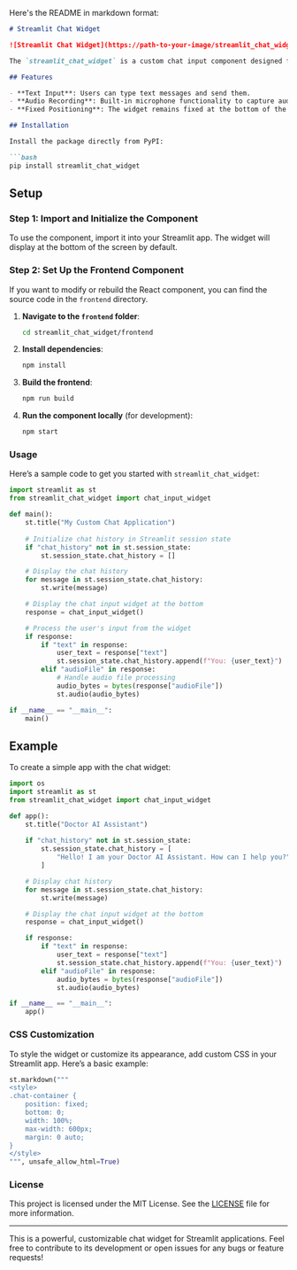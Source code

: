 Here's the README in markdown format:

```markdown
# Streamlit Chat Widget

![Streamlit Chat Widget](https://path-to-your-image/streamlit_chat_widget.png)

The `streamlit_chat_widget` is a custom chat input component designed for Streamlit applications, allowing users to send text and audio messages seamlessly. This widget can be integrated into Streamlit apps, making it ideal for building conversational AI interfaces, voice assistants, or any chat-based applications.

## Features

- **Text Input**: Users can type text messages and send them.
- **Audio Recording**: Built-in microphone functionality to capture audio messages.
- **Fixed Positioning**: The widget remains fixed at the bottom of the Streamlit app, similar to Streamlit's `st.chat_input`.

## Installation

Install the package directly from PyPI:

```bash
pip install streamlit_chat_widget
```

## Setup

### Step 1: Import and Initialize the Component

To use the component, import it into your Streamlit app. The widget will display at the bottom of the screen by default.

### Step 2: Set Up the Frontend Component

If you want to modify or rebuild the React component, you can find the source code in the `frontend` directory.

1. **Navigate to the `frontend` folder**:
   ```bash
   cd streamlit_chat_widget/frontend
   ```
2. **Install dependencies**:
   ```bash
   npm install
   ```
3. **Build the frontend**:
   ```bash
   npm run build
   ```
4. **Run the component locally** (for development):
   ```bash
   npm start
   ```

### Usage

Here’s a sample code to get you started with `streamlit_chat_widget`:

```python
import streamlit as st
from streamlit_chat_widget import chat_input_widget

def main():
    st.title("My Custom Chat Application")
    
    # Initialize chat history in Streamlit session state
    if "chat_history" not in st.session_state:
        st.session_state.chat_history = []

    # Display the chat history
    for message in st.session_state.chat_history:
        st.write(message)

    # Display the chat input widget at the bottom
    response = chat_input_widget()

    # Process the user's input from the widget
    if response:
        if "text" in response:
            user_text = response["text"]
            st.session_state.chat_history.append(f"You: {user_text}")
        elif "audioFile" in response:
            # Handle audio file processing
            audio_bytes = bytes(response["audioFile"])
            st.audio(audio_bytes)

if __name__ == "__main__":
    main()
```

## Example

To create a simple app with the chat widget:

```python
import os
import streamlit as st
from streamlit_chat_widget import chat_input_widget

def app():
    st.title("Doctor AI Assistant")
    
    if "chat_history" not in st.session_state:
        st.session_state.chat_history = [
            "Hello! I am your Doctor AI Assistant. How can I help you?"
        ]

    # Display chat history
    for message in st.session_state.chat_history:
        st.write(message)

    # Display the chat input widget at the bottom
    response = chat_input_widget()

    if response:
        if "text" in response:
            user_text = response["text"]
            st.session_state.chat_history.append(f"You: {user_text}")
        elif "audioFile" in response:
            audio_bytes = bytes(response["audioFile"])
            st.audio(audio_bytes)

if __name__ == "__main__":
    app()
```

### CSS Customization

To style the widget or customize its appearance, add custom CSS in your Streamlit app. Here’s a basic example:

```python
st.markdown("""
<style>
.chat-container {
    position: fixed;
    bottom: 0;
    width: 100%;
    max-width: 600px;
    margin: 0 auto;
}
</style>
""", unsafe_allow_html=True)
```

### License

This project is licensed under the MIT License. See the [LICENSE](LICENSE) file for more information.

---

This is a powerful, customizable chat widget for Streamlit applications. Feel free to contribute to its development or open issues for any bugs or feature requests!
```